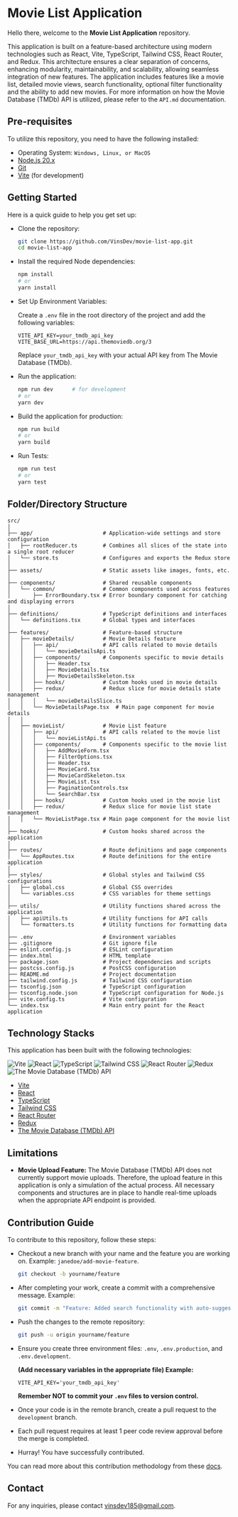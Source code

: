 # Movie List Application

Hello there, welcome to the **Movie List Application** repository.

This application is built on a feature-based architecture using modern technologies such as React, Vite, TypeScript, Tailwind CSS, React Router, and Redux. This architecture ensures a clear separation of concerns, enhancing modularity, maintainability, and scalability, allowing seamless integration of new features. The application includes features like a movie list, detailed movie views, search functionality, optional filter functionality and the ability to add new movies. For more information on how the Movie Database (TMDb) API is utilized, please refer to the `API.md` documentation.

## Pre-requisites

To utilize this repository, you need to have the following installed:

- Operating System: `Windows, Linux, or MacOS`
- [Node.js 20.x](https://nodejs.org/en/)
- [Git](https://git-scm.com/)
- [Vite](https://vitejs.dev/) (for development)

## Getting Started

Here is a quick guide to help you get set up:

- Clone the repository:

   ```sh
   git clone https://github.com/VinsDev/movie-list-app.git
   cd movie-list-app
   ```

- Install the required Node dependencies:

   ```sh
   npm install
   # or
   yarn install
   ```

- Set Up Environment Variables:

   Create a `.env` file in the root directory of the project and add the following variables:

   ```env
   VITE_API_KEY=your_tmdb_api_key
   VITE_BASE_URL=https://api.themoviedb.org/3
   ```

   Replace `your_tmdb_api_key` with your actual API key from The Movie Database (TMDb).

- Run the application:

   ```sh
   npm run dev      # for development
   # or
   yarn dev
   ```

- Build the application for production:

   ```sh
   npm run build
   # or
   yarn build
   ```

- Run Tests:

   ```sh
   npm run test
   # or
   yarn test
   ```

## Folder/Directory Structure

```
src/
│
├── app/                      # Application-wide settings and store configuration
│   ├── rootReducer.ts        # Combines all slices of the state into a single root reducer
│   └── store.ts              # Configures and exports the Redux store
│
├── assets/                   # Static assets like images, fonts, etc.
│
├── components/               # Shared reusable components
│   └── common/               # Common components used across features
│       ├── ErrorBoundary.tsx # Error boundary component for catching and displaying errors
│
├── definitions/              # TypeScript definitions and interfaces
│   └── definitions.tsx       # Global types and interfaces
│
├── features/                 # Feature-based structure
│   ├── movieDetails/         # Movie Details feature
│   │   ├── api/              # API calls related to movie details
│   │   │   └── movieDetailsApi.ts
│   │   ├── components/       # Components specific to movie details
│   │   │   ├── Header.tsx
│   │   │   ├── MovieDetails.tsx
│   │   │   ├── MovieDetailsSkeleton.tsx
│   │   ├── hooks/            # Custom hooks used in movie details
│   │   ├── redux/            # Redux slice for movie details state management
│   │   │   └── movieDetailsSlice.ts
│   │   └── MovieDetailsPage.tsx  # Main page component for movie details
│   │
│   ├── movieList/            # Movie List feature
│   │   ├── api/              # API calls related to the movie list
│   │   │   └── movieListApi.ts
│   │   ├── components/       # Components specific to the movie list
│   │   │   ├── AddMovieForm.tsx
│   │   │   ├── FilterOptions.tsx
│   │   │   ├── Header.tsx
│   │   │   ├── MovieCard.tsx
│   │   │   ├── MovieCardSkeleton.tsx
│   │   │   ├── MovieList.tsx
│   │   │   ├── PaginationControls.tsx
│   │   │   └── SearchBar.tsx
│   │   ├── hooks/            # Custom hooks used in the movie list
│   │   ├── redux/            # Redux slice for movie list state management
│   │   └── MovieListPage.tsx # Main page component for the movie list
│
├── hooks/                    # Custom hooks shared across the application
│
├── routes/                   # Route definitions and page components
│   └── AppRoutes.tsx         # Route definitions for the entire application
│
├── styles/                   # Global styles and Tailwind CSS configurations
│   ├── global.css            # Global CSS overrides
│   └── variables.css         # CSS variables for theme settings
│
├── utils/                    # Utility functions shared across the application
│   ├── apiUtils.ts           # Utility functions for API calls
│   └── formatters.ts         # Utility functions for formatting data
│
├── .env                      # Environment variables
├── .gitignore                # Git ignore file
├── eslint.config.js          # ESLint configuration
├── index.html                # HTML template
├── package.json              # Project dependencies and scripts
├── postcss.config.js         # PostCSS configuration
├── README.md                 # Project documentation
├── tailwind.config.js        # Tailwind CSS configuration
├── tsconfig.json             # TypeScript configuration
├── tsconfig.node.json        # TypeScript configuration for Node.js
├── vite.config.ts            # Vite configuration
└── index.tsx                 # Main entry point for the React application
```

## Technology Stacks

This application has been built with the following technologies:

![Vite](https://img.shields.io/badge/Vite-646CFF?style=for-the-badge&logo=vite&logoColor=white)
![React](https://img.shields.io/badge/React-61DAFB?style=for-the-badge&logo=react&logoColor=white)
![TypeScript](https://img.shields.io/badge/TypeScript-3178C6?style=for-the-badge&logo=typescript&logoColor=white)
![Tailwind CSS](https://img.shields.io/badge/TailwindCSS-38B2AC?style=for-the-badge&logo=tailwind-css&logoColor=white)
![React Router](https://img.shields.io/badge/React_Router-CA4245?style=for-the-badge&logo=react-router&logoColor=white)
![Redux](https://img.shields.io/badge/Redux-764ABC?style=for-the-badge&logo=redux&logoColor=white)
![The Movie Database (TMDb) API](https://img.shields.io/badge/TMDb-01B5E7?style=for-the-badge&logo=themoviedatabase&logoColor=white)

- [Vite](https://vitejs.dev/)
- [React](https://reactjs.org/)
- [TypeScript](https://www.typescriptlang.org/)
- [Tailwind CSS](https://tailwindcss.com/)
- [React Router](https://reactrouter.com/)
- [Redux](https://redux.js.org/)
- [The Movie Database (TMDb) API](https://www.themoviedb.org/documentation/api)


## Limitations

- **Movie Upload Feature:** The Movie Database (TMDb) API does not currently support movie uploads. Therefore, the upload feature in this application is only a simulation of the actual process. All necessary components and structures are in place to handle real-time uploads when the appropriate API endpoint is provided.

## Contribution Guide

To contribute to this repository, follow these steps:

- Checkout a new branch with your name and the feature you are working on. Example: `janedoe/add-movie-feature`.

   ```sh
   git checkout -b yourname/feature
   ```

- After completing your work, create a commit with a comprehensive message. Example:

   ```sh
   git commit -m "Feature: Added search functionality with auto-suggest"
   ```

- Push the changes to the remote repository:

   ```sh
   git push -u origin yourname/feature
   ```

- Ensure you create three environment files: `.env`, `.env.production`, and `.env.development`. 

  **(Add necessary variables in the appropriate file) Example:**

  ```env
  VITE_API_KEY='your_tmdb_api_key'
  ```

  **Remember NOT to commit your `.env` files to version control.**

- Once your code is in the remote branch, create a pull request to the `development` branch.
- Each pull request requires at least 1 peer code review approval before the merge is completed.
- Hurray! You have successfully contributed.

You can read more about this contribution methodology from these [docs](https://www.atlassian.com/git/tutorials/comparing-workflows/feature-branch-workflow).

## Contact

For any inquiries, please contact vinsdev185@gmail.com.

